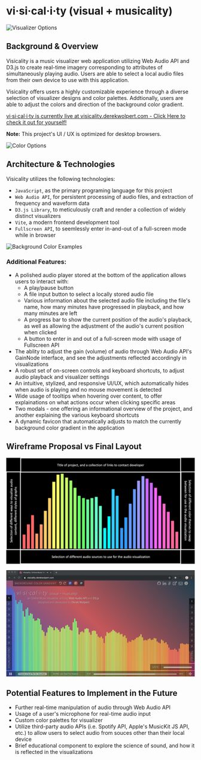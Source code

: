 # vi·si·cal·i·ty (visual + musicality)

![Visualizer Options](./readme_images/demo_pic_1.gif)

## Background & Overview

Visicality is a music visualizer web application utilizing Web Audio API and D3.js to create real-time imagery corresponding to attributes of simultaneously playing audio. Users are able to select a local audio files from their own device to use with this application.

Visicality offers users a highly customizable experience through a diverse selection of visualizer designs and color palettes. Addtionally, users are able to adjust the colors and direction of the background color gradient.

<a href="https://visicality.derekwolpert.com" target="_blank">vi·si·cal·i·ty is currently live at visicality.derekwolpert.com - Click Here to check it out for yourself!</a>

**Note:** This project's UI / UX is optimized for desktop browsers.

![Color Options](./readme_images/demo_pic_2.gif)

## Architecture & Technologies

Visicality utilizes the following technologies:

- `JavaScript`, as the primary programing language for this project
- `Web Audio API`, for persistent processing of audio files, and extraction of frequency and waveform data
- `D3.js Library`, to meticulously craft and render a collection of widely distinct visualizers
- `Vite`, a modern frontend development tool
- `Fullscreen API`, to seemlessly enter in-and-out of a full-screen mode while in browser

![Background Color Examples](./readme_images/demo_pic_3.gif)

### Additional Features:

- A polished audio player stored at the bottom of the application allows users to interact with:
  - A play/pause button
  - A file input button to select a locally stored audio file
  - Various information about the selected audio file including the file's name, how many minutes have progressed in playback, and how many minutes are left
  - A progress bar to show the current position of the audio's playback, as well as allowing the adjustment of the audio's current position when clicked
  - A button to enter in and out of a full-screen mode with usage of Fullscreen API
- The ablity to adjust the gain (volume) of audio through Web Audio API's GainNode interface, and see the adjustments reflected accordingly in visualizations
- A robust set of on-screen controls and keyboard shortcuts, to adjust audio playback and visualizer settings
- An intuitive, stylized, and responsive UI/UX, which automatically hides when audio is playing and no mouse movement is detected
- Wide usage of tooltips when hovering over content, to offer explainations on what actions occur when clicking specific areas
- Two modals - one offering an informational overview of the project, and another explaining the various keyboard shortcuts
- A dynamic favicon that automatically adjusts to match the currently background color gradient in the application

## Wireframe Proposal vs Final Layout

![Wireframe Proposal Image](./readme_images/wireframe_proposal_image.png)

![Final Layout Image](./readme_images/final_layout_image.png)

## Potential Features to Implement in the Future

- Further real-time manipulation of audio through Web Audio API
- Usage of a user's microphone for real-time audio input
- Custom color palettes for visualizer
- Utilize third-party audio APIs (i.e. Spotify API, Apple's MusicKit JS API, etc.) to allow users to select audio from souces other than their local device
- Brief educational component to explore the science of sound, and how it is reflected in the visualizations
